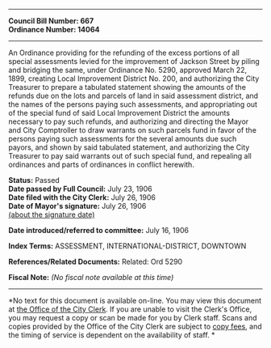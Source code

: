 * * * * *  
  
**Council Bill Number: [](#h0)[](#h2)667**   
**Ordinance Number: 14064**  
  
* * * * *  
  
An Ordinance providing for the refunding of the excess portions of all special assessments levied for the improvement of Jackson Street by piling and bridging the same, under Ordinance No. 5290, approved March 22, 1899, creating Local Improvement District No. 200, and authorizing the City Treasurer to prepare a tabulated statement showing the amounts of the refunds due on the lots and parcels of land in said assessment district, and the names of the persons paying such assessments, and appropriating out of the special fund of said Local Improvement District the amounts necessary to pay such refunds, and authorizing and directing the Mayor and City Comptroller to draw warrants on such parcels fund in favor of the persons paying such assessments for the several amounts due such payors, and shown by said tabulated statement, and authorizing the City Treasurer to pay said warrants out of such special fund, and repealing all ordinances and parts of ordinances in conflict herewith.  
  
**Status:** Passed   
**Date passed by Full Council:** July 23, 1906   
**Date filed with the City Clerk:** July 26, 1906   
**Date of Mayor's signature:** July 26, 1906   
[(about the signature date)](/~public/approvaldate.htm)   
  
  
**Date introduced/referred to committee:** July 16, 1906   
  
**Index Terms:** ASSESSMENT, INTERNATIONAL-DISTRICT, DOWNTOWN  
  
**References/Related Documents:** Related: Ord 5290  
  
**Fiscal Note:** *(No fiscal note available at this time)*  
  
* * * * *  
  
*No text for this document is available on-line. You may view this document at [the Office of the City Clerk](http://www.seattle.gov/leg/clerk/contactUs.htm). If you are unable to visit the Clerk's Office, you may request a copy or scan be made for you by Clerk staff. Scans and copies provided by the Office of the City Clerk are subject to [copy fees](http://clerk.seattle.gov/~public/clerkfees.htm), and the timing of service is dependent on the availability of staff. *  
  
  
